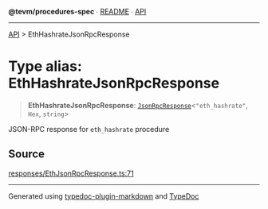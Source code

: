 **@tevm/procedures-spec** ∙ [README](../README.md) ∙ [API](../API.md)

***

[API](../API.md) > EthHashrateJsonRpcResponse

# Type alias: EthHashrateJsonRpcResponse

> **EthHashrateJsonRpcResponse**: [`JsonRpcResponse`](JsonRpcResponse.md)\<`"eth_hashrate"`, `Hex`, `string`\>

JSON-RPC response for `eth_hashrate` procedure

## Source

[responses/EthJsonRpcResponse.ts:71](https://github.com/evmts/tevm-monorepo/blob/main/core/procedures-spec/src/responses/EthJsonRpcResponse.ts#L71)

***
Generated using [typedoc-plugin-markdown](https://www.npmjs.com/package/typedoc-plugin-markdown) and [TypeDoc](https://typedoc.org/)

